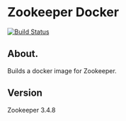 # Zookeeper Docker

[![Build Status](https://api.travis-ci.org/bwv988/docker-zookeeper.svg?branch=master)](https://api.travis-ci.org/bwv988/docker-zookeeper.svg?branch=master)

## About.

Builds a docker image for Zookeeper.

## Version

Zookeeper 3.4.8
